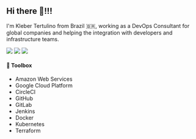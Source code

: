 ## Hi there 👋!!!

I'm Kleber Tertulino from Brazil 🇧🇷, working as a DevOps Consultant for global companies and helping the integration with developers and infrastructure teams.

[<img src="https://badgen.net/badge/blog/KleberTertulino/blue" />](https://klebertertulino.com)
[<img src="https://img.shields.io/badge/LinkedIn-blue?style=flat&logo=linkedin&labelColor=blue"/>](https://linkedin.com/in/klebertertulino) [<img src="https://img.shields.io/badge/-Gmail-FF0000?style=flat-square&labelColor=FF0000&logo=gmail&logoColor=white&link=mailto:contato@klebertertulino.com" />]("mailto:contato@klebertertulino.com")

#### 🧰 Toolbox 
- Amazon Web Services
- Google Cloud Platform
- CircleCI
- GitHub
- GitLab
- Jenkins
- Docker
- Kubernetes
- Terraform
